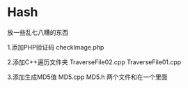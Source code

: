 Hash
====

放一些乱七八糟的东西

1.添加PHP验证码   checkImage.php

2.添加C++遍历文件夹 TraverseFile02.cpp TraverseFile01.cpp

3.添加生成MD5值  MD5.cpp MD5.h 两个文件和在一个里面
